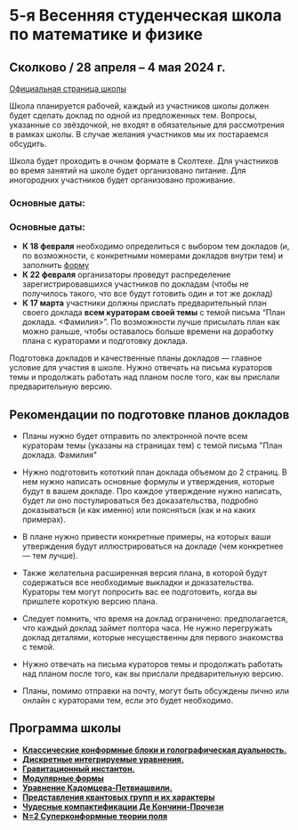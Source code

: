 # 5-я Весенняя студенческая школа по математике и физике

## Сколково / 28 апреля – 4 мая 2024 г.

[Официальная страница школы](https://crei.skoltech.ru/cas/ru/calendar-ru/springschool24/)

Школа планируется рабочей, каждый из участников школы должен будет сделать доклад по одной из предложенных тем. Вопросы, указанные со звёздочкой, не входят в обязательные для рассмотрения в рамках школы. В случае желания участников мы их постараемся обсудить.

Школа будет проходить в очном формате в Сколтехе. Для участников во время занятий на школе будет организовано питание. Для иногородних участников будет организовано проживание.

### Основные даты:
### Основные даты:
-  **К 18 февраля** необходимо определиться с выбором тем докладов (и, по возможности, с конкретными номерами докладов внутри тем) и заполнить [форму](https://docs.google.com/forms/d/e/1FAIpQLSd4WAwZLmiQ9kAuBY701JnhwGfoTsYEFGGxeFDHBoI8qGFqcA/viewform)
-  **К 22 февраля** организаторы проведут распределение зарегистрировавшихся участников по докладам (чтобы не получилось такого, что все будут готовить один и тот же доклад)
- **К 17 марта** участники должны прислать предварительный план своего доклада **всем кураторам своей темы** с темой письма “План доклада. <Фамилия>”. По возможности лучше присылать план как можно раньше, чтобы оставалось больше времени на доработку плана с кураторами и подготовку доклада.


Подготовка докладов и качественные планы докладов — главное условие для участия в школе. Нужно отвечать на письма кураторов темы и продолжать работать над планом после того, как вы прислали предварительную версию.

## Рекомендации по подготовке планов докладов

- Планы нужно будет отправить по электронной почте всем кураторам темы (указаны на страницах тем) с темой письма "План доклада. Фамилия"

- Нужно подготовить кототкий план доклада объемом до 2 страниц. В нем нужно написать основные формулы и утверждения, которые будут в вашем докладе. Про каждое утверждение нужно написать, будет ли оно постулироваться без доказательства, подробно доказываться (и как именно) или поясняться (как и на каких примерах).

- В плане нужно привести конкретные примеры, на которых ваши утверждения будут иллюстрироваться на докладе (чем конкретнее — тем лучше).

- Также желательна расширенная версия плана, в которой будут содержаться все необходимые выкладки и доказательства. Кураторы тем могут попросить вас ее подготовить, когда вы пришлете короткую версию плана.

- Следует помнить, что время на доклад ограничено: предполагается, что каждый доклад займет полтора часа. Не нужно перегружать доклад деталями, которые несущественны для первого знакомства с темой.

- Нужно отвечать на письма кураторов темы и продолжать работать над планом после того, как вы прислали предварительную версию.

- Планы, помимо отправки на почту, могут быть обсуждены лично или онлайн с кураторами тем, если это будет необходимо.

  


## Программа школы

- [__Классические конформные блоки и голографическая
дуальность.__](./ADSCFT.md)
- [__Дискретные интегрируемые уравнения.__](./Discrete.md)
- [__Гравитационный инстантон.__](/GravInst.md)
- [__Модулярные формы__](./Forms.md)
- [__Уравнение Кадомцева-Петвиашвили.__](./KP.md)
- [__Представления квантовых групп и их характеры__](./Representations.md)
- [__Чудесные компактификации Де Кончини-Прочези__](./Wonderful.md)
- [__N=2 Суперконформные теории поля__](./6Vert.md)
